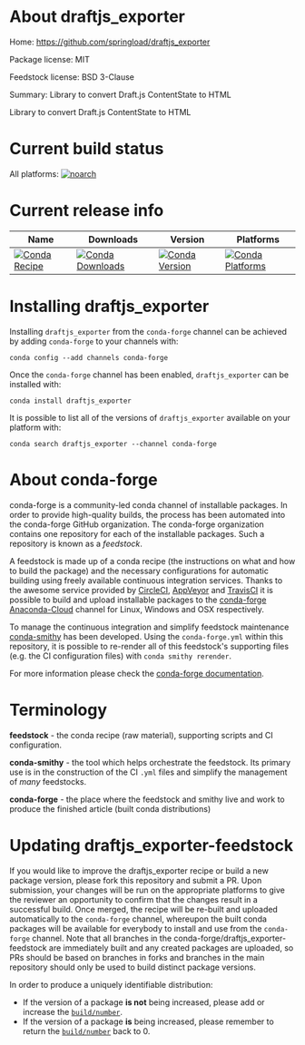 About draftjs_exporter
======================

Home: https://github.com/springload/draftjs_exporter

Package license: MIT

Feedstock license: BSD 3-Clause

Summary: Library to convert Draft.js ContentState to HTML

Library to convert Draft.js ContentState to HTML

Current build status
====================

All platforms:
[![noarch](https://img.shields.io/circleci/project/github/conda-forge/draftjs_exporter-feedstock/master.svg?label=noarch)](https://circleci.com/gh/conda-forge/draftjs_exporter-feedstock)

Current release info
====================

| Name | Downloads | Version | Platforms |
| --- | --- | --- | --- |
| [![Conda Recipe](https://img.shields.io/badge/recipe-draftjs_exporter-green.svg)](https://anaconda.org/conda-forge/draftjs_exporter) | [![Conda Downloads](https://img.shields.io/conda/dn/conda-forge/draftjs_exporter.svg)](https://anaconda.org/conda-forge/draftjs_exporter) | [![Conda Version](https://img.shields.io/conda/vn/conda-forge/draftjs_exporter.svg)](https://anaconda.org/conda-forge/draftjs_exporter) | [![Conda Platforms](https://img.shields.io/conda/pn/conda-forge/draftjs_exporter.svg)](https://anaconda.org/conda-forge/draftjs_exporter) |

Installing draftjs_exporter
===========================

Installing `draftjs_exporter` from the `conda-forge` channel can be achieved by adding `conda-forge` to your channels with:

```
conda config --add channels conda-forge
```

Once the `conda-forge` channel has been enabled, `draftjs_exporter` can be installed with:

```
conda install draftjs_exporter
```

It is possible to list all of the versions of `draftjs_exporter` available on your platform with:

```
conda search draftjs_exporter --channel conda-forge
```


About conda-forge
=================

conda-forge is a community-led conda channel of installable packages.
In order to provide high-quality builds, the process has been automated into the
conda-forge GitHub organization. The conda-forge organization contains one repository
for each of the installable packages. Such a repository is known as a *feedstock*.

A feedstock is made up of a conda recipe (the instructions on what and how to build
the package) and the necessary configurations for automatic building using freely
available continuous integration services. Thanks to the awesome service provided by
[CircleCI](https://circleci.com/), [AppVeyor](https://www.appveyor.com/)
and [TravisCI](https://travis-ci.org/) it is possible to build and upload installable
packages to the [conda-forge](https://anaconda.org/conda-forge)
[Anaconda-Cloud](https://anaconda.org/) channel for Linux, Windows and OSX respectively.

To manage the continuous integration and simplify feedstock maintenance
[conda-smithy](https://github.com/conda-forge/conda-smithy) has been developed.
Using the ``conda-forge.yml`` within this repository, it is possible to re-render all of
this feedstock's supporting files (e.g. the CI configuration files) with ``conda smithy rerender``.

For more information please check the [conda-forge documentation](https://conda-forge.org/docs/).

Terminology
===========

**feedstock** - the conda recipe (raw material), supporting scripts and CI configuration.

**conda-smithy** - the tool which helps orchestrate the feedstock.
                   Its primary use is in the construction of the CI ``.yml`` files
                   and simplify the management of *many* feedstocks.

**conda-forge** - the place where the feedstock and smithy live and work to
                  produce the finished article (built conda distributions)


Updating draftjs_exporter-feedstock
===================================

If you would like to improve the draftjs_exporter recipe or build a new
package version, please fork this repository and submit a PR. Upon submission,
your changes will be run on the appropriate platforms to give the reviewer an
opportunity to confirm that the changes result in a successful build. Once
merged, the recipe will be re-built and uploaded automatically to the
`conda-forge` channel, whereupon the built conda packages will be available for
everybody to install and use from the `conda-forge` channel.
Note that all branches in the conda-forge/draftjs_exporter-feedstock are
immediately built and any created packages are uploaded, so PRs should be based
on branches in forks and branches in the main repository should only be used to
build distinct package versions.

In order to produce a uniquely identifiable distribution:
 * If the version of a package **is not** being increased, please add or increase
   the [``build/number``](https://conda.io/docs/user-guide/tasks/build-packages/define-metadata.html#build-number-and-string).
 * If the version of a package **is** being increased, please remember to return
   the [``build/number``](https://conda.io/docs/user-guide/tasks/build-packages/define-metadata.html#build-number-and-string)
   back to 0.
